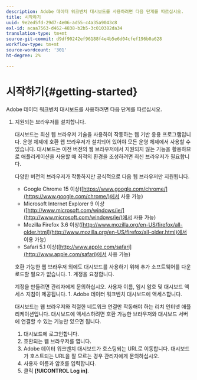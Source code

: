 ```yaml
---
description: Adobe 데이터 워크벤치 대시보드를 사용하려면 다음 단계를 따르십시오.
title: 시작하기
uuid: 9e2ed5fd-29d7-4e06-ad55-c4a35a9043c8
exl-id: acaa7563-d462-4838-b2b5-3c010382da34
translation-type: tm+mt
source-git-commit: d9df90242ef96188f4e4b5e6d04cfef196b0a628
workflow-type: tm+mt
source-wordcount: '301'
ht-degree: 2%

---
```


# 시작하기{#getting-started}

Adobe 데이터 워크벤치 대시보드를 사용하려면 다음 단계를 따르십시오.

1. 지원되는 브라우저를 설치합니다.

   대시보드는 최신 웹 브라우저 기술을 사용하여 작동하는 웹 기반 응용 프로그램입니다. 운영 체제에 호환 웹 브라우저가 설치되어 있어야 모든 운영 체제에서 사용할 수 있습니다. 대시보드는 이전 버전의 웹 브라우저에서 지원되지 않는 기능을 활용하므로 애플리케이션을 사용할 때 최적의 환경을 조성하려면 최신 브라우저가 필요합니다.

   다양한 버전의 브라우저가 작동하지만 공식적으로 다음 웹 브라우저만 지원됩니다.

   * Google Chrome 15 이상([https://www.google.com/chrome/](https://www.google.com/chrome/)에서 사용 가능)
   * Microsoft Internet Explorer 9 이상([http://www.microsoft.com/windows/ie/](http://www.microsoft.com/windows/ie/)에서 사용 가능)
   * Mozilla Firefox 3.6 이상([http://www.mozilla.org/en-US/firefox/all-older.html](http://www.mozilla.org/en-US/firefox/all-older.html)에서 이용 가능)
   * Safari 5.1 이상([http://www.apple.com/safari](http://www.apple.com/safari)에서 사용 가능)

   호환 가능한 웹 브라우저 외에도 대시보드를 사용하기 위해 추가 소프트웨어를 다운로드할 필요가 없습니다. 1. 계정을 요청합니다.

   계정을 만들려면 관리자에게 문의하십시오. 사용자 이름, 임시 암호 및 대시보드 액세스 지침이 제공됩니다. 1. Adobe 데이터 워크벤치 대시보드에 액세스합니다.

   대시보드는 웹 브라우저와 적절한 네트워크 연결만 작동해야 하는 리치 인터넷 애플리케이션입니다. 대시보드에 액세스하려면 호환 가능한 브라우저와 대시보드 서버에 연결할 수 있는 기능만 있으면 됩니다.
   1. 대시보드에 로그인합니다.
   1. 호환되는 웹 브라우저를 엽니다.
   1. Adobe 데이터 워크벤치 대시보드가 호스팅되는 URL로 이동합니다. 대시보드가 호스트되는 URL을 잘 모르는 경우 관리자에게 문의하십시오.
   1. 사용자 이름과 암호를 입력합니다.
   1. 클릭 **[!UICONTROL Log in]**.
